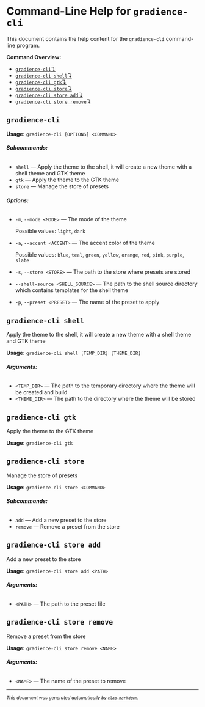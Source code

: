 # Command-Line Help for `gradience-cli`

This document contains the help content for the `gradience-cli` command-line program.

**Command Overview:**

* [`gradience-cli`↴](#gradience-cli)
* [`gradience-cli shell`↴](#gradience-cli-shell)
* [`gradience-cli gtk`↴](#gradience-cli-gtk)
* [`gradience-cli store`↴](#gradience-cli-store)
* [`gradience-cli store add`↴](#gradience-cli-store-add)
* [`gradience-cli store remove`↴](#gradience-cli-store-remove)

## `gradience-cli`

**Usage:** `gradience-cli [OPTIONS] <COMMAND>`

###### **Subcommands:**

* `shell` — Apply the theme to the shell, it will create a new theme with a shell theme and GTK theme
* `gtk` — Apply the theme to the GTK theme
* `store` — Manage the store of presets

###### **Options:**

* `-m`, `--mode <MODE>` — The mode of the theme

  Possible values: `light`, `dark`

* `-a`, `--accent <ACCENT>` — The accent color of the theme

  Possible values: `blue`, `teal`, `green`, `yellow`, `orange`, `red`, `pink`, `purple`, `slate`

* `-s`, `--store <STORE>` — The path to the store where presets are stored
* `--shell-source <SHELL_SOURCE>` — The path to the shell source directory which contains templates for the shell theme
* `-p`, `--preset <PRESET>` — The name of the preset to apply



## `gradience-cli shell`

Apply the theme to the shell, it will create a new theme with a shell theme and GTK theme

**Usage:** `gradience-cli shell [TEMP_DIR] [THEME_DIR]`

###### **Arguments:**

* `<TEMP_DIR>` — The path to the temporary directory where the theme will be created and build
* `<THEME_DIR>` — The path to the directory where the theme will be stored



## `gradience-cli gtk`

Apply the theme to the GTK theme

**Usage:** `gradience-cli gtk`



## `gradience-cli store`

Manage the store of presets

**Usage:** `gradience-cli store <COMMAND>`

###### **Subcommands:**

* `add` — Add a new preset to the store
* `remove` — Remove a preset from the store



## `gradience-cli store add`

Add a new preset to the store

**Usage:** `gradience-cli store add <PATH>`

###### **Arguments:**

* `<PATH>` — The path to the preset file



## `gradience-cli store remove`

Remove a preset from the store

**Usage:** `gradience-cli store remove <NAME>`

###### **Arguments:**

* `<NAME>` — The name of the preset to remove



<hr/>

<small><i>
    This document was generated automatically by
    <a href="https://crates.io/crates/clap-markdown"><code>clap-markdown</code></a>.
</i></small>

